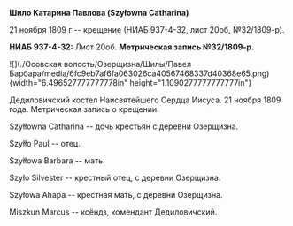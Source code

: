 **Шило Катарина Павлова (Szyłowna Catharina)**

21 ноября 1809 г -- крещение (НИАБ 937-4-32, лист 20об, №32/1809-р).

**НИАБ 937-4-32:** Лист 20об. **Метрическая запись №32/1809-р.**

![](./Осовская волость/Озерщизна/Шилы/Павел Барбара/media/6fc9eb7af6fa063026ca40567468337d40368e65.png){width="6.496527777777778in"
height="1.1090277777777777in"}

Дедиловичский костел Наисвятейшего Сердца Иисуса. 21 ноября 1809 года.
Метрическая запись о крещении.

Szyłłowna Catharina -- дочь крестьян с деревни Озерщизна.

Szyłło Paul -- отец.

Szyłłowa Barbara -- мать.

Szyło Silvester -- крестный отец, с деревни Озерщизна.

Szyłowa Ahapa -- крестная мать, с деревни Озерщизна.

Miszkun Marcus -- ксёндз, комендант Дедиловичский.
